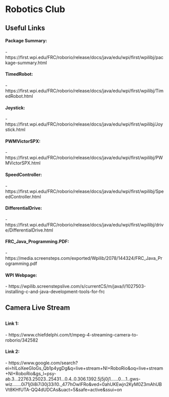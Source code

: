 # Robotics Club

<h2>Useful Links</h2>
<h4>Package Summary:</h4>
 - https://first.wpi.edu/FRC/roborio/release/docs/java/edu/wpi/first/wpilibj/package-summary.html
<h4>TimedRobot:</h4>
 - https://first.wpi.edu/FRC/roborio/release/docs/java/edu/wpi/first/wpilibj/TimedRobot.html
<h4>Joystick:</h4>
 - https://first.wpi.edu/FRC/roborio/release/docs/java/edu/wpi/first/wpilibj/Joystick.html
<h4>PWMVictorSPX:</h4>
 - https://first.wpi.edu/FRC/roborio/release/docs/java/edu/wpi/first/wpilibj/PWMVictorSPX.html
<h4>SpeedController:</h4>
 - https://first.wpi.edu/FRC/roborio/release/docs/java/edu/wpi/first/wpilibj/SpeedController.html
<h4>DifferentialDrive:</h4>
 - https://first.wpi.edu/FRC/roborio/release/docs/java/edu/wpi/first/wpilibj/drive/DifferentialDrive.html
<h4>FRC_Java_Programming.PDF:</h4>
 - https://media.screensteps.com/exported/Wpilib/2078/144324/FRC_Java_Programming.pdf
<h4>WPI Webpage:</h4>
 - https://wpilib.screenstepslive.com/s/currentCS/m/java/l/1027503-installing-c-and-java-development-tools-for-frc

<h2>Camera Live Stream<h2>
<h4>Link 1:</h4>
  - https://www.chiefdelphi.com/t/mpeg-4-streaming-camera-to-roborio/342582
  <h4>Link 2:</h4>
    - https://www.google.com/search?ei=hILoXeeGIoGs_Qb1p4ygDg&q=live+stream+NI+RoboRio&oq=live+stream+NI+RoboRio&gs_l=psy-ab.3...22763.25023..25431...0.4..0.306.1392.5j5j0j1......0....1..gws-wiz.......0i71j0i8i7i30j33i10._477hOwIFRo&ved=0ahUKEwjn2KyM0Z3mAhUBVt8KHfUTA-QQ4dUDCAs&uact=5&safe=active&ssui=on
